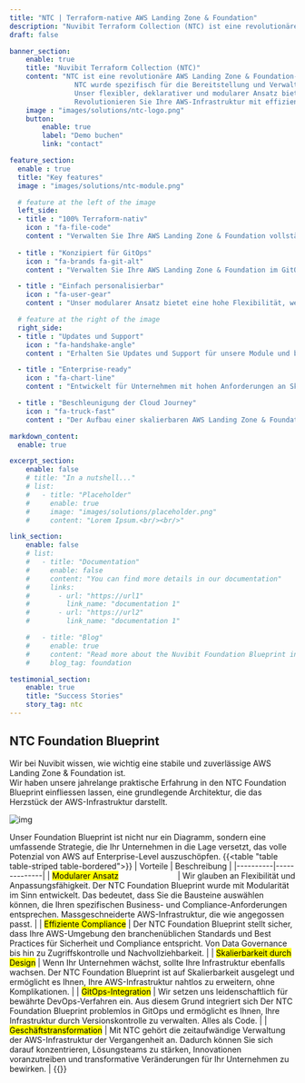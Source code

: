 ```yaml
---
title: "NTC | Terraform-native AWS Landing Zone & Foundation"
description: "Nuvibit Terraform Collection (NTC) ist eine revolutionäre AWS Landing Zone & Foundation-Lösung, die vollständig auf Terraform basiert."
draft: false

banner_section:
    enable: true
    title: "Nuvibit Terraform Collection (NTC)"
    content: "NTC ist eine revolutionäre AWS Landing Zone & Foundation-Lösung, die vollständig auf Infrastructure as Code mit Terraform basiert.
                NTC wurde spezifisch für die Bereitstellung und Verwaltung einer Enterprise-tauglichen, konformen und skalierbaren AWS-Umgebung entwickelt.
                Unser flexibler, deklarativer und modularer Ansatz bietet viele einzigartige Vorteile für ein Plattform-Engineering-Team und reduziert die Implementierungszeit und den Aufwand drastisch.<br><br>
                Revolutionieren Sie Ihre AWS-Infrastruktur mit effizienter Verwaltung, beschleunigter Bereitstellung und [GitOps](/faq/#gitops 'Was ist GitOps?') Best Practices."
    image : "images/solutions/ntc-logo.png"
    button:
        enable: true
        label: "Demo buchen"
        link: "contact"

feature_section:
  enable : true
  title: "Key features"
  image : "images/solutions/ntc-module.png"

  # feature at the left of the image
  left_side:
  - title : "100% Terraform-nativ"
    icon : "fa-file-code"
    content : "Verwalten Sie Ihre AWS Landing Zone & Foundation vollständig mit Terraform ohne Abhängigkeiten von AWS Control Tower und CloudFormation."
    
  - title : "Konzipiert für GitOps"
    icon : "fa-brands fa-git-alt"
    content : "Verwalten Sie Ihre AWS Landing Zone & Foundation im GitOps-Ansatz. [Segregation of duties](/faq/#segregation 'Was ist Aufgabentrennung?') kann mit Git-Repositories und Pipeline-Berechtigungen durchgesetzt werden."

  - title : "Einfach personalisierbar"
    icon : "fa-user-gear"
    content : "Unser modularer Ansatz bietet eine hohe Flexibilität, wenn es um die Implementierung einer personalisierten AWS Landing Zone & Foundation geht. Vorlagen für die Personalisierung können direkt übernommen oder angepasst werden."

  # feature at the right of the image
  right_side:
  - title : "Updates und Support"
    icon : "fa-handshake-angle"
    content : "Erhalten Sie Updates und Support für unsere Module und bleiben Sie mit Ihrer AWS Landing Zone & Foundation auf dem neuesten Stand und funktionsfähig."

  - title : "Enterprise-ready"
    icon : "fa-chart-line"
    content : "Entwickelt für Unternehmen mit hohen Anforderungen an Skalierbarkeit, abgestimmt auf Branchenstandards und AWS Empfehlungen. Verwalten Sie zuverlässig Hunderte von Accounts."

  - title : "Beschleunigung der Cloud Journey"
    icon : "fa-truck-fast"
    content : "Der Aufbau einer skalierbaren AWS Landing Zone & Foundation erfordert viel Zeit und Mühe. Profitieren Sie von unserer langjährigen Erfahrung mit AWS und Terraform, um den Implementierungsprozess erheblich zu beschleunigen."

markdown_content:
  enable: true

excerpt_section:
    enable: false
    # title: "In a nutshell..."
    # list:
    #   - title: "Placeholder"
    #     enable: true
    #     image: "images/solutions/placeholder.png"
    #     content: "Lorem Ipsum.<br/><br/>"

link_section:
    enable: false
    # list:
    #   - title: "Documentation"
    #     enable: false
    #     content: "You can find more details in our documentation"
    #     links:
    #       - url: "https://url1"
    #         link_name: "documentation 1"
    #       - url: "https://url2"
    #         link_name: "documentation 1"

    #   - title: "Blog"
    #     enable: true
    #     content: "Read more about the Nuvibit Foundation Blueprint in these blog posts"
    #     blog_tag: foundation

testimonial_section:
    enable: true
    title: "Success Stories"
    story_tag: ntc
---
```


## NTC Foundation Blueprint
Wir bei Nuvibit wissen, wie wichtig eine stabile und zuverlässige AWS Landing Zone & Foundation ist.<br>
Wir haben unsere jahrelange praktische Erfahrung in den NTC Foundation Blueprint einfliessen lassen, eine grundlegende Architektur, die das Herzstück der AWS-Infrastruktur darstellt.

![img](images/solutions/ntc-foundation-blueprint-highres.png)

Unser Foundation Blueprint ist nicht nur ein Diagramm, sondern eine umfassende Strategie, die Ihr Unternehmen in die Lage versetzt, das volle Potenzial von AWS auf Enterprise-Level auszuschöpfen.
{{<table "table table-striped table-bordered">}}
| Vorteile | Beschreibung |
|----------|--------------|
| <mark class="inline-mark-FBE3FC">Modularer Ansatz</mark><img width=100/> | Wir glauben an Flexibilität und Anpassungsfähigkeit. Der NTC Foundation Blueprint wurde mit Modularität im Sinn entwickelt. Das bedeutet, dass Sie die Bausteine auswählen können, die Ihren spezifischen Business- und Compliance-Anforderungen entsprechen. Massgeschneiderte AWS-Infrastruktur, die wie angegossen passt. |
| <mark class="inline-mark-FBE3FC">Effiziente Compliance</mark> | Der NTC Foundation Blueprint stellt sicher, dass Ihre AWS-Umgebung den branchenüblichen Standards und Best Practices für Sicherheit und Compliance entspricht. Von Data Governance bis hin zu Zugriffskontrolle und Nachvollziehbarkeit. |
| <mark class="inline-mark-FBE3FC">Skalierbarkeit durch Design</mark> | Wenn Ihr Unternehmen wächst, sollte Ihre Infrastruktur ebenfalls wachsen. Der NTC Foundation Blueprint ist auf Skalierbarkeit ausgelegt und ermöglicht es Ihnen, Ihre AWS-Infrastruktur nahtlos zu erweitern, ohne Komplikationen. |
| <mark class="inline-mark-FBE3FC">GitOps-Integration</mark> | Wir setzen uns leidenschaftlich für bewährte DevOps-Verfahren ein. Aus diesem Grund integriert sich Der NTC Foundation Blueprint problemlos in GitOps und ermöglicht es Ihnen, Ihre Infrastruktur durch Versionskontrolle zu verwalten. Alles als Code. |
| <mark class="inline-mark-FBE3FC">Geschäftstransformation</mark> | Mit NTC gehört die zeitaufwändige Verwaltung der AWS-Infrastruktur der Vergangenheit an. Dadurch können Sie sich darauf konzentrieren, Lösungsteams zu stärken, Innovationen voranzutreiben und transformative Veränderungen für Ihr Unternehmen zu bewirken. |
{{</table>}}
<br>